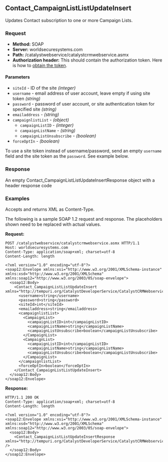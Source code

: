 ## Contact_CampaignListListUpdateInsert

Updates Contact subscription to one or more Campaign Lists.

### Request

* **Method:** SOAP
* **Server:** worldsecuresystems.com
* **Path:** /catalystwebservice/catalystcrmwebservice.asmx
* **Authorization header:** This should contain the authorization token. Here is how to [obtain the token](http://developers.businesscatalyst.com/developer-documentation/oauth-in-bc.html).

#### Parameters

* `siteId` - ID of the site *(integer)*
* `username` - email address of user account, leave empty if using site token *(string)*
* `password` - password of user account, or site authentication token for specified site *(string)*
* `emailaddress` - *(string)*
* `campaignlistList` - *(object)* 
	* `campaignListID` - *(integer)*
	* `campaignListName` - *(string)*
	* `campaignListUnsubscribe` - *(boolean)*
* `forceOptIn` - *(boolean)*

To use a site token instead of username/password, send an empty `username` field and the site token as the `password`. See example below.

### Response

An empty Contact_CampaignListListUpdateInsertResponse object with a header response code

### Examples

Accepts and returns XML as Content-Type. 

The following is a sample SOAP 1.2 request and response. The placeholders shown need to be replaced with actual values.

**Request:**
~~~
POST /catalystwebservice/catalystcrmwebservice.asmx HTTP/1.1
Host: worldsecuresystems.com
Content-Type: application/soap+xml; charset=utf-8
Content-Length: length

<?xml version="1.0" encoding="utf-8"?>
<soap12:Envelope xmlns:xsi="http://www.w3.org/2001/XMLSchema-instance" xmlns:xsd="http://www.w3.org/2001/XMLSchema" xmlns:soap12="http://www.w3.org/2003/05/soap-envelope">
  <soap12:Body>
    <Contact_CampaignListListUpdateInsert xmlns="http://tempuri.org/CatalystDeveloperService/CatalystCRMWebservice">
      <username>string</username>
      <password>string</password>
      <siteId>int</siteId>
      <emailaddress>string</emailaddress>
      <campaignlistList>
        <CampaignList>
          <campaignListID>int</campaignListID>
          <campaignListName>string</campaignListName>
          <campaignListUnsubscribe>boolean</campaignListUnsubscribe>
        </CampaignList>
        <CampaignList>
          <campaignListID>int</campaignListID>
          <campaignListName>string</campaignListName>
          <campaignListUnsubscribe>boolean</campaignListUnsubscribe>
        </CampaignList>
      </campaignlistList>
      <forceOptIn>boolean</forceOptIn>
    </Contact_CampaignListListUpdateInsert>
  </soap12:Body>
</soap12:Envelope>
~~~

**Response:**
~~~
HTTP/1.1 200 OK
Content-Type: application/soap+xml; charset=utf-8
Content-Length: length

<?xml version="1.0" encoding="utf-8"?>
<soap12:Envelope xmlns:xsi="http://www.w3.org/2001/XMLSchema-instance" xmlns:xsd="http://www.w3.org/2001/XMLSchema" xmlns:soap12="http://www.w3.org/2003/05/soap-envelope">
  <soap12:Body>
    <Contact_CampaignListListUpdateInsertResponse xmlns="http://tempuri.org/CatalystDeveloperService/CatalystCRMWebservice" />
  </soap12:Body>
</soap12:Envelope>
~~~
